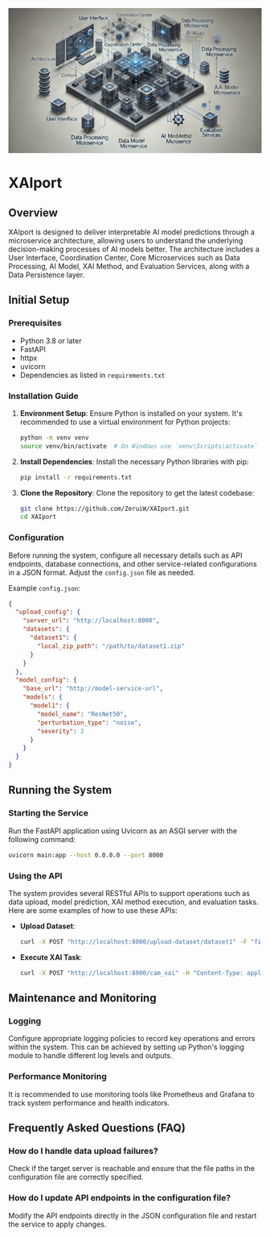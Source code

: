 
![Architecture Diagram](assets/architecture_diagram.webp)


# XAIport

## Overview

XAIport is designed to deliver interpretable AI model predictions through a microservice architecture, allowing users to understand the underlying decision-making processes of AI models better. The architecture includes a User Interface, Coordination Center, Core Microservices such as Data Processing, AI Model, XAI Method, and Evaluation Services, along with a Data Persistence layer.

## Initial Setup

### Prerequisites

- Python 3.8 or later
- FastAPI
- httpx
- uvicorn
- Dependencies as listed in `requirements.txt`

### Installation Guide

1. **Environment Setup**:
   Ensure Python is installed on your system. It's recommended to use a virtual environment for Python projects:

   ```bash
   python -m venv venv
   source venv/bin/activate  # On Windows use `venv\Scripts\activate`
   ```

2. **Install Dependencies**:
   Install the necessary Python libraries with pip:

   ```bash
   pip install -r requirements.txt
   ```

3. **Clone the Repository**:
   Clone the repository to get the latest codebase:

   ```bash
   git clone https://github.com/ZeruiW/XAIport.git
   cd XAIport
   ```

### Configuration

Before running the system, configure all necessary details such as API endpoints, database connections, and other service-related configurations in a JSON format. Adjust the `config.json` file as needed.

Example `config.json`:

```json
{
  "upload_config": {
    "server_url": "http://localhost:8000",
    "datasets": {
      "dataset1": {
        "local_zip_path": "/path/to/dataset1.zip"
      }
    }
  },
  "model_config": {
    "base_url": "http://model-service-url",
    "models": {
      "model1": {
        "model_name": "ResNet50",
        "perturbation_type": "noise",
        "severity": 2
      }
    }
  }
}
```

## Running the System

### Starting the Service

Run the FastAPI application using Uvicorn as an ASGI server with the following command:

```bash
uvicorn main:app --host 0.0.0.0 --port 8000
```

### Using the API

The system provides several RESTful APIs to support operations such as data upload, model prediction, XAI method execution, and evaluation tasks. Here are some examples of how to use these APIs:

- **Upload Dataset**:

  ```bash
  curl -X POST "http://localhost:8000/upload-dataset/dataset1" -F "file=@/path/to/dataset.zip"
  ```

- **Execute XAI Task**:

  ```bash
  curl -X POST "http://localhost:8000/cam_xai" -H "Content-Type: application/json" -d '{"dataset_id": "dataset1", "algorithms": ["GradCAM", "SmoothGrad"]}'
  ```

## Maintenance and Monitoring

### Logging

Configure appropriate logging policies to record key operations and errors within the system. This can be achieved by setting up Python's logging module to handle different log levels and outputs.

### Performance Monitoring

It is recommended to use monitoring tools like Prometheus and Grafana to track system performance and health indicators.

## Frequently Asked Questions (FAQ)

### How do I handle data upload failures?

Check if the target server is reachable and ensure that the file paths in the configuration file are correctly specified.

### How do I update API endpoints in the configuration file?

Modify the API endpoints directly in the JSON configuration file and restart the service to apply changes.

